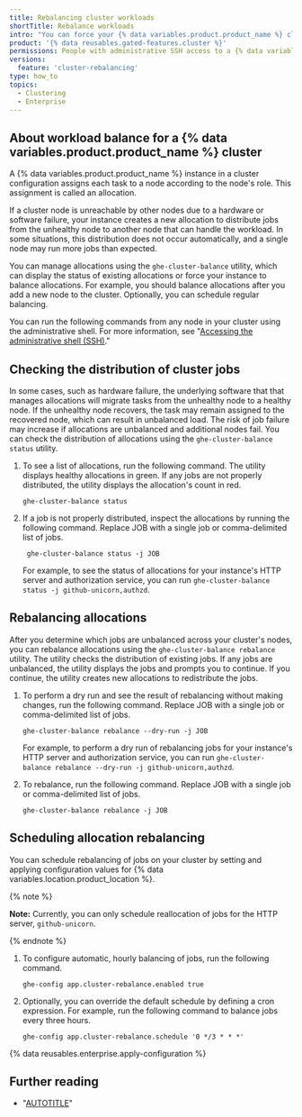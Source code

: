 ```yaml
---
title: Rebalancing cluster workloads
shortTitle: Rebalance workloads
intro: "You can force your {% data variables.product.product_name %} cluster to evenly distribute job allocations for workloads on the cluster's nodes."
product: '{% data reusables.gated-features.cluster %}'
permissions: People with administrative SSH access to a {% data variables.product.product_name %} instance can rebalance cluster workloads on the instance.
versions:
  feature: 'cluster-rebalancing'
type: how_to
topics:
  - Clustering
  - Enterprise
---
```


## About workload balance for a {% data variables.product.product_name %} cluster

A {% data variables.product.product_name %} instance in a cluster configuration assigns each task to a node according to the node's role. This assignment is called an allocation.

If a cluster node is unreachable by other nodes due to a hardware or software failure, your instance creates a new allocation to distribute jobs from the unhealthy node to another node that can handle the workload. In some situations, this distribution does not occur automatically, and a single node may run more jobs than expected.

You can manage allocations using the `ghe-cluster-balance` utility, which can display the status of existing allocations or force your instance to balance allocations. For example, you should balance allocations after you add a new node to the cluster. Optionally, you can schedule regular balancing.

You can run the following commands from any node in your cluster using the administrative shell. For more information, see "[Accessing the administrative shell (SSH)](/admin/configuration/configuring-your-enterprise/accessing-the-administrative-shell-ssh)."

## Checking the distribution of cluster jobs

In some cases, such as hardware failure, the underlying software that that manages allocations will migrate tasks from the unhealthy node to a healthy node. If the unhealthy node recovers, the task may remain assigned to the recovered node, which can result in unbalanced load. The risk of job failure may increase if allocations are unbalanced and additional nodes fail. You can check the distribution of allocations using the `ghe-cluster-balance status` utility.

1. To see a list of allocations, run the following command. The utility displays healthy allocations in green. If any jobs are not properly distributed, the utility displays the allocation's count in red.

   ```shell copy
   ghe-cluster-balance status
   ```
1. If a job is not properly distributed, inspect the allocations by running the following command. Replace JOB with a single job or comma-delimited list of jobs.

   ```shell copy
    ghe-cluster-balance status -j JOB
   ```

   For example, to see the status of allocations for your instance's HTTP server and authorization service, you can run `ghe-cluster-balance status -j github-unicorn,authzd`.

## Rebalancing allocations

After you determine which jobs are unbalanced across your cluster's nodes, you can rebalance allocations using the `ghe-cluster-balance rebalance` utility. The utility checks the distribution of existing jobs. If any jobs are unbalanced, the utility displays the jobs and prompts you to continue. If you continue, the utility creates new allocations to redistribute the jobs.

1. To perform a dry run and see the result of rebalancing without making changes, run the following command. Replace JOB with a single job or comma-delimited list of jobs.

   ```shell copy
   ghe-cluster-balance rebalance --dry-run -j JOB
   ```

   For example, to perform a dry run of rebalancing jobs for your instance's HTTP server and authorization service, you can run `ghe-cluster-balance rebalance --dry-run -j github-unicorn,authzd`.
1. To rebalance, run the following command. Replace JOB with a single job or comma-delimited list of jobs.

   ```shell copy
   ghe-cluster-balance rebalance -j JOB
   ```

## Scheduling allocation rebalancing

You can schedule rebalancing of jobs on your cluster by setting and applying configuration values for {% data variables.location.product_location %}.

{% note %}

**Note:** Currently, you can only schedule reallocation of jobs for the HTTP server, `github-unicorn`.

{% endnote %}

1. To configure automatic, hourly balancing of jobs, run the following command.

   ```shell copy
   ghe-config app.cluster-rebalance.enabled true
   ```
1. Optionally, you can override the default schedule by defining a cron expression. For example, run the following command to balance jobs every three hours.

   ```shell copy
   ghe-config app.cluster-rebalance.schedule '0 */3 * * *'
   ```
{% data reusables.enterprise.apply-configuration %}

## Further reading

- "[AUTOTITLE](/admin/configuration/configuring-your-enterprise/command-line-utilities#ghe-cluster-balance)"
